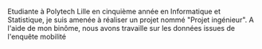 Etudiante à Polytech Lille en cinquième année en Informatique et Statistique, je suis amenée à réaliser un projet nommé "Projet ingénieur". A l'aide de mon binôme, nous avons travaille sur les données issues de l'enquête mobilité
